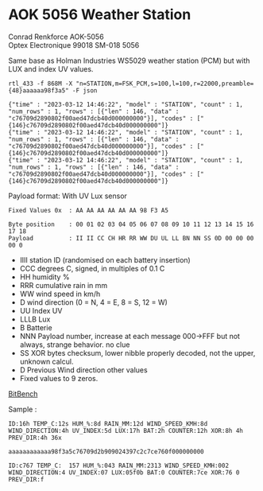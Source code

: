 # AOK 5056 Weather Station

Conrad Renkforce AOK-5056  
Optex Electronique 99018 SM-018 5056  

Same base as Holman Industries WS5029 weather station (PCM) but with LUX and index UV values.  


```
rtl_433 -f 868M -X "n=STATION,m=FSK_PCM,s=100,l=100,r=22000,preamble={48}aaaaaa98f3a5" -F json
```
```
{"time" : "2023-03-12 14:46:22", "model" : "STATION", "count" : 1, "num_rows" : 1, "rows" : [{"len" : 146, "data" : "c76709d2890802f00aed47dcb40d000000000"}], "codes" : ["{146}c76709d2890802f00aed47dcb40d000000000"]}
{"time" : "2023-03-12 14:46:22", "model" : "STATION", "count" : 1, "num_rows" : 1, "rows" : [{"len" : 146, "data" : "c76709d2890802f00aed47dcb40d000000000"}], "codes" : ["{146}c76709d2890802f00aed47dcb40d000000000"]}
{"time" : "2023-03-12 14:46:22", "model" : "STATION", "count" : 1, "num_rows" : 1, "rows" : [{"len" : 146, "data" : "c76709d2890802f00aed47dcb40d000000000"}], "codes" : ["{146}c76709d2890802f00aed47dcb40d000000000"]}
```

Payload format: With UV Lux sensor

    Fixed Values 0x  : AA AA AA AA AA AA 98 F3 A5

    Byte position    : 00 01 02 03 04 05 06 07 08 09 10 11 12 13 14 15 16 17 18
    Payload          : II II CC CH HR RR WW DU UL LL BN NN SS 0D 00 00 00 00 0

- IIII        station ID (randomised on each battery insertion)
- CCC         degrees C, signed, in multiples of 0.1 C
- HH          humidity %
- RRR         cumulative rain in mm
- WW          wind speed in km/h
- D           wind direction (0 = N, 4 = E, 8 = S, 12 = W)
- UU          Index UV
- LLLB        Lux
- B           Batterie
- NNN         Payload number, increase at each message 000->FFF but not always, strange behavior. no clue
- SS          XOR bytes checksum, lower nibble properly decoded, not the upper, unknown calcul.
- D           Previous Wind direction other values
- Fixed values to 9 zeros.

[BitBench](https://triq.net/bitbench#c=aaaaaaaaaaaa98f3a5c7670982b9080280111e47ca7a0b000000000&c=aaaaaaaaaaaa98f3a5c7670972b90803d0f36747cb9109000000000&c=aaaaaaaaaaaa98f3a5c7670972b21007a1e6ce8f972212000000000&c=aaaaaaaaaaaa98f3a5c7670982b90901805ffa87cc3409000000000&c=aaaaaaaaaaaa98f3a5c76709d2b909024397c2c7ce760f000000000&c=aaaaaaaaaaaa98f3a5c76709d2b90902409c8947d74c0b000000000&f=ID%3A16h%20TEMP_C%3A12s%20HUM_%25%3A8d%20RAIN_MM%3A12d%20WIND_SPEED_KMH%3A8d%20WIND_DIRECTION%3A4h%20UV_INDEX%3A5d%20LUX%3A17h%20BAT%3A2h%20COUNTER%3A12h%20XOR%3A8h%204h%20PREV_DIR%3A4h%2036x&a=Preamble&m=aaaaaaaaaaaa98f3a5&cw=4)

Sample :

    ID:16h TEMP_C:12s HUM_%:8d RAIN_MM:12d WIND_SPEED_KMH:8d WIND_DIRECTION:4h UV_INDEX:5d LUX:17h BAT:2h COUNTER:12h XOR:8h 4h PREV_DIR:4h 36x
    
    aaaaaaaaaaaa98f3a5c76709d2b909024397c2c7ce760f000000000

    ID:c767 TEMP_C:  157 HUM_%:043 RAIN_MM:2313 WIND_SPEED_KMH:002 WIND_DIRECTION:4 UV_INDEX:07 LUX:05f0b BAT:0 COUNTER:7ce XOR:76 0 PREV_DIR:f

